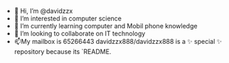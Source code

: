 - 👋 Hi, I’m @davidzzx
- 👀 I’m interested in computer science
- 🌱 I’m currently learning computer and Mobil phone knowledge
- 💞️ I’m looking to collaborate on IT technology
- 📫My mailbox is 65266443
davidzzx888/davidzzx888 is a ✨ special ✨ repository because its `README.
